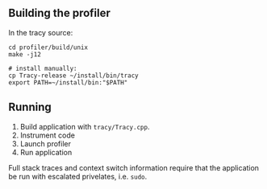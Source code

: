 
## Building the profiler

In the tracy source:
```
cd profiler/build/unix
make -j12

# install manually:
cp Tracy-release ~/install/bin/tracy
export PATH=~/install/bin:"$PATH"
```

## Running

1. Build application with `tracy/Tracy.cpp`.
2. Instrument code
3. Launch profiler
4. Run application

Full stack traces and context switch information require that the application be run with escalated privelates, i.e. `sudo`.
